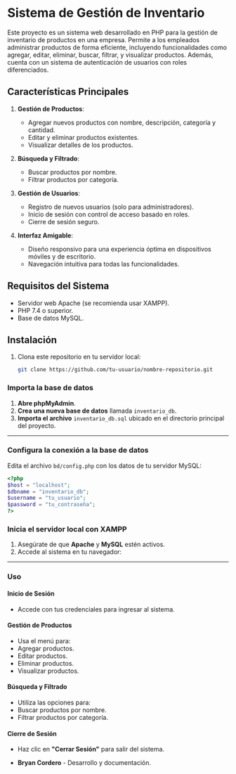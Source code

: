 # Sistema de Gestión de Inventario

Este proyecto es un sistema web desarrollado en PHP para la gestión de inventario de productos en una empresa. Permite a los empleados administrar productos de forma eficiente, incluyendo funcionalidades como agregar, editar, eliminar, buscar, filtrar, y visualizar productos. Además, cuenta con un sistema de autenticación de usuarios con roles diferenciados.

## Características Principales

1. **Gestión de Productos**:

   - Agregar nuevos productos con nombre, descripción, categoría y cantidad.
   - Editar y eliminar productos existentes.
   - Visualizar detalles de los productos.

2. **Búsqueda y Filtrado**:

   - Buscar productos por nombre.
   - Filtrar productos por categoría.

3. **Gestión de Usuarios**:

   - Registro de nuevos usuarios (solo para administradores).
   - Inicio de sesión con control de acceso basado en roles.
   - Cierre de sesión seguro.

4. **Interfaz Amigable**:
   - Diseño responsivo para una experiencia óptima en dispositivos móviles y de escritorio.
   - Navegación intuitiva para todas las funcionalidades.

## Requisitos del Sistema

- Servidor web Apache (se recomienda usar XAMPP).
- PHP 7.4 o superior.
- Base de datos MySQL.

## Instalación

1. Clona este repositorio en tu servidor local:
   ```bash
   git clone https://github.com/tu-usuario/nombre-repositorio.git
   ```

### **Importa la base de datos**

1. **Abre phpMyAdmin**.
2. **Crea una nueva base de datos** llamada `inventario_db`.
3. **Importa el archivo** `inventario_db.sql` ubicado en el directorio principal del proyecto.

---

### **Configura la conexión a la base de datos**

Edita el archivo `bd/config.php` con los datos de tu servidor MySQL:

```php
<?php
$host = "localhost";
$dbname = "inventario_db";
$username = "tu_usuario";
$password = "tu_contraseña";
?>
```

### **Inicia el servidor local con XAMPP**

1. Asegúrate de que **Apache** y **MySQL** estén activos.
2. Accede al sistema en tu navegador:

---

### **Uso**

#### **Inicio de Sesión**

- Accede con tus credenciales para ingresar al sistema.

#### **Gestión de Productos**

- Usa el menú para:
- Agregar productos.
- Editar productos.
- Eliminar productos.
- Visualizar productos.

#### **Búsqueda y Filtrado**

- Utiliza las opciones para:
- Buscar productos por nombre.
- Filtrar productos por categoría.

#### **Cierre de Sesión**

- Haz clic en **"Cerrar Sesión"** para salir del sistema.

- **Bryan Cordero** - Desarrollo y documentación.

